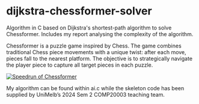 # dijkstra-chessformer-solver
Algorithm in C based on Dijkstra's shortest-path algorithm to solve Chessformer. Includes my report analysing the complexity of the algorithm.

Chessformer is a puzzle game inspired by Chess. The game combines traditional Chess piece movements with a unique twist: after each move, pieces fall to the nearest platform. The objective is to strategically navigate the player piece to capture all target pieces in each puzzle. 

[![Speedrun of Chessformer](https://i.ytimg.com/an_webp/PCfPTDz9mwY/mqdefault_6s.webp?du=3000&sqp=CMT0lr0G&rs=AOn4CLA8ga0tpTnVTBBfyqVMojFAUN43VA)](https://www.youtube.com/watch?v=PCfPTDz9mwY)

My algorithm can be found within ai.c while the skeleton code has been supplied by UniMelb’s 2024 Sem 2 COMP20003 teaching team.







